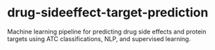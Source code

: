 # drug-sideeffect-target-prediction
Machine learning pipeline for predicting drug side effects and protein targets using ATC classifications, NLP, and supervised learning.
